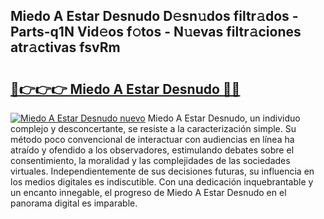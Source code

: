 ## Miedo A Estar Desnudo D𝚎sn𝚞dos filtr𝚊dos - Parts-q1N Vid𝚎os f𝚘tos - N𝚞evas filtr𝚊ciones atr𝚊ctivas fsvRm

# <h2><a href="http://mbccaml.tromn.icu/?c=Miedo+A+Estar+Desnudo">🔗👉👉👉 Miedo A Estar Desnudo 🔗🔗</a></h2>

[![Miedo A Estar Desnudo nuevo](https://i.imgur.com/pEAQMta.gif)](http://mbccaml.tromn.icu/?c=Miedo+A+Estar+Desnudo)
Miedo A Estar Desnudo, un individuo complejo y desconcertante, se resiste a la caracterización simple. Su método poco convencional de interactuar con audiencias en línea ha atraído y ofendido a los observadores, estimulando debates sobre el consentimiento, la moralidad y las complejidades de las sociedades virtuales. Independientemente de sus decisiones futuras, su influencia en los medios digitales es indiscutible. Con una dedicación inquebrantable y un encanto innegable, el progreso de Miedo A Estar Desnudo en el panorama digital es imparable.
